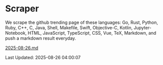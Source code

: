 # Scraper

We scrape the github trending page of these languages: Go, Rust, Python, Ruby, C++, C, Java, Shell, Makefile, Swift, Objective-C, Kotlin, Jupyter-Notebook, HTML, JavaScript, TypeScript, CSS, Vue, TeX, Markdown, and push a markdown result everyday.

[2025-08-26.md](https://github.com/yangwenmai/github-trending-backup/blob/master/2025-08-26.md)

Last Updated: 2025-08-26 04:00:07
